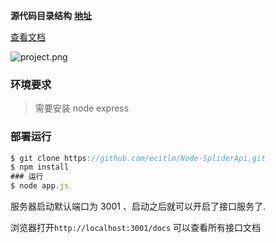 
**源代码目录结构**
**[地址](https://github.com/ecitlm/Node-SpliderApi/tree/splider2)**

<a href="https://ecitlm.github.io/SpliderApi/#/">查看文档</a>

![project.png](https://i.loli.net/2017/12/07/5a28ea5c3468d.png)

### 环境要求

> 需要安装 node express

### 部署运行

```javascript
$ git clone https://github.com/ecitlm/Node-SpliderApi.git
$ npm install
### 运行
$ node app.js
```

服务器启动默认端口为 3001 、启动之后就可以开启了接口服务了.

浏览器打开`http://localhost:3001/docs` 可以查看所有接口文档
